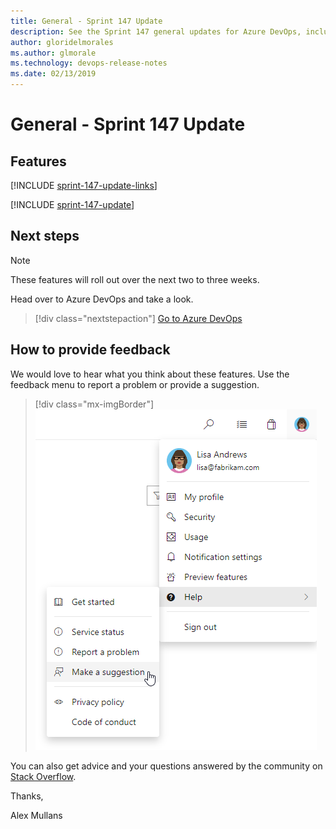 ```yaml
---
title: General - Sprint 147 Update
description: See the Sprint 147 general updates for Azure DevOps, including next steps.
author: gloridelmorales
ms.author: glmorale
ms.technology: devops-release-notes
ms.date: 02/13/2019
---
```


# General - Sprint 147 Update

## Features

[!INCLUDE [sprint-147-update-links](../includes/general/sprint-147-update-links.md)]

[!INCLUDE [sprint-147-update](../includes/general/sprint-147-update.md)]

## Next steps

> [!NOTE]
> These features will roll out over the next two to three weeks.

Head over to Azure DevOps and take a look.

> [!div class="nextstepaction"]
> [Go to Azure DevOps](https://go.microsoft.com/fwlink/?LinkId=307137&campaign=o~msft~docs~product-vsts~release-notes)

## How to provide feedback

We would love to hear what you think about these features. Use the feedback menu to report a problem or provide a suggestion.

> [!div class="mx-imgBorder"]
> ![Make a suggestion](../../media/help-make-a-suggestion.png)

You can also get advice and your questions answered by the community on [Stack Overflow](https://stackoverflow.com/questions/tagged/azure-devops).

Thanks,

Alex Mullans
